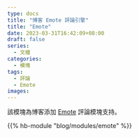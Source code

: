 ```yaml
---
type: docs
title: "博客 Emote 評論引擎"
title: "Emote"
date: 2023-03-31T16:42:09+08:00
draft: false
series:
  - 文檔
categories:
  - 模塊
tags:
  - 評論
  - Emote
images:
---
```


該模塊為博客添加 [Emote](https://emote.com) 評論模塊支持。

<!--more-->

{{% hb-module "blog/modules/emote" %}}
